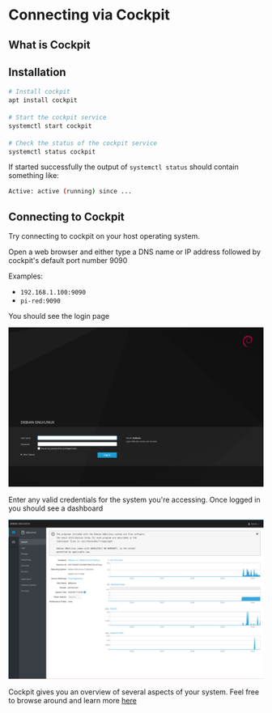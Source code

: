 # Connecting via Cockpit

## What is Cockpit

## Installation

``` sh
# Install cockpit
apt install cockpit

# Start the cockpit service
systemctl start cockpit

# Check the status of the cockpit service
systemctl status cockpit
```

If started successfully the output of `systemctl status` should contain something like:

``` sh
Active: active (running) since ...
```

## Connecting to Cockpit

Try connecting to cockpit on your host operating system.

Open a web browser and either type a DNS name or IP address followed by cockpit's default port number 9090

Examples:

* `192.168.1.100:9090`
* `pi-red:9090`

You should see the login page

![cockpit login](/posts/cockpit/images/cockpit-login.png)

Enter any valid credentials for the system you're accessing. Once logged in you should see a dashboard

![cockpit dashboard](/posts/cockpit/images/cockpit-dashboard.png)

Cockpit gives you an overview of several aspects of your system. Feel free to browse around and learn more [here](https://cockpit-project.org/)
